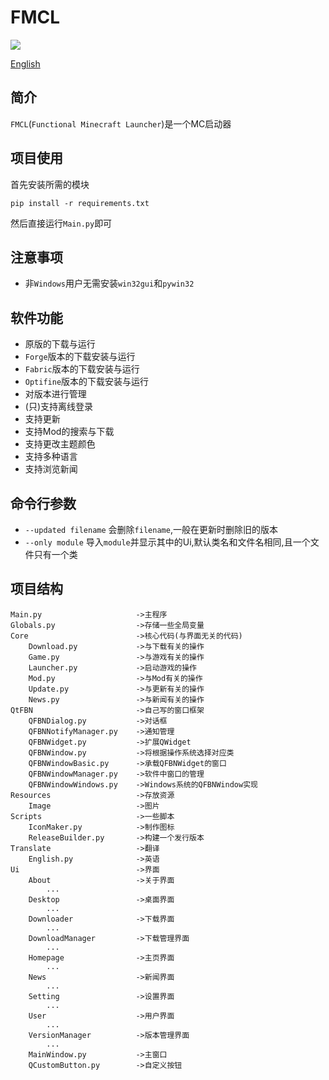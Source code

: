 # FMCL

![](https://img.shields.io/github/languages/code-size/1604042736/FMCL)

[English](README.en.md)

## 简介

`FMCL`(`Functional Minecraft Launcher`)是一个MC启动器

## 项目使用

首先安装所需的模块

```
pip install -r requirements.txt
```

然后直接运行`Main.py`即可

## 注意事项

- 非`Windows`用户无需安装`win32gui`和`pywin32`

## 软件功能

- 原版的下载与运行
- `Forge`版本的下载安装与运行
- `Fabric`版本的下载安装与运行
- `Optifine`版本的下载安装与运行
- 对版本进行管理
- (只)支持离线登录
- 支持更新
- 支持Mod的搜索与下载
- 支持更改主题颜色
- 支持多种语言
- 支持浏览新闻

## 命令行参数

- `--updated filename` 会删除`filename`,一般在更新时删除旧的版本
- `--only module` 导入`module`并显示其中的Ui,默认类名和文件名相同,且一个文件只有一个类

## 项目结构

```
Main.py                     ->主程序
Globals.py                  ->存储一些全局变量
Core                        ->核心代码(与界面无关的代码)
    Download.py             ->与下载有关的操作
    Game.py                 ->与游戏有关的操作
    Launcher.py             ->启动游戏的操作
    Mod.py                  ->与Mod有关的操作
    Update.py               ->与更新有关的操作
    News.py                 ->与新闻有关的操作
QtFBN                       ->自己写的窗口框架
    QFBNDialog.py           ->对话框
    QFBNNotifyManager.py    ->通知管理
    QFBNWidget.py           ->扩展QWidget
    QFBNWindow.py           ->将根据操作系统选择对应类
    QFBNWindowBasic.py      ->承载QFBNWidget的窗口
    QFBNWindowManager.py    ->软件中窗口的管理
    QFBNWindowWindows.py    ->Windows系统的QFBNWindow实现
Resources                   ->存放资源
    Image                   ->图片
Scripts                     ->一些脚本
    IconMaker.py            ->制作图标
    ReleaseBuilder.py       ->构建一个发行版本
Translate                   ->翻译
    English.py              ->英语
Ui                          ->界面
    About                   ->关于界面
        ...
    Desktop                 ->桌面界面
        ...
    Downloader              ->下载界面
        ...
    DownloadManager         ->下载管理界面
        ...
    Homepage                ->主页界面
        ...
    News                    ->新闻界面
        ...
    Setting                 ->设置界面
        ...
    User                    ->用户界面
        ...
    VersionManager          ->版本管理界面
        ...
    MainWindow.py           ->主窗口
    QCustomButton.py        ->自定义按钮
```
